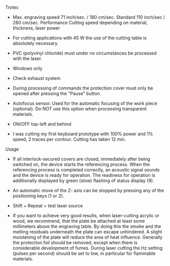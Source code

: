 
Trotec

- Max. engraving speed 71 inch/sec. / 180 cm/sec. Standard
110 inch/sec / 280 cm/sec. Performance
Cutting speed depending on material, thickness, laser power

- For cutting applications with 45 W the use of the cutting table is absolutely necessary.

- PVC (polyvinyl chloride) must under no circumstances be processed with the laser.

- Windows only

- Check exhaust system

- During processing of commands the protection cover must only be opened after pressing the "Pause" button.

- Autofocus sensor. Used for the automatic focusing of the work piece (optional). Do NOT use this option when processing transparent materials.

- ON/OFF top-left and behind

- I was cutting my first keyboard prototype with 100% power and 1% speed, 2 traces per contour. Cutting has taken 12 min.

Usage

- Íf all interlock-secured covers are closed, immediately after being switched on, the device starts the referencing process. When the referencing process is completed correctly, an acoustic signal sounds and the device is ready for operation. The readiness for operation is additionally displayed by green (slow) flashing of status display (9).

- An automatic move of the Z- axis can be stopped by pressing any of the positioning keys (1 or 2).

- Shift + Repeat = test laser source

- If you want to achieve very good results, when laser-cutting acrylic or wood, we recommend, that the plate be attached at least some millimeters above the engraving table. By doing this the smoke and the melting residuals underneath the plate can escape unhindered. A slight moistening of the plate will reduce the area of heat influence. Generally the protection foil should be removed, except when there is considerable development of fumes. During laser cutting the Hz setting (pulses per second) should be set to low, in particular for flammable materials.

